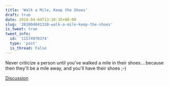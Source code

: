 ```yaml
---
title: 'Walk a Mile, Keep the Shoes'
draft: true
date: 2010-04-04T13:20:35+00:00
slug: '201004041320-walk-a-mile-keep-the-shoes'
is_tweet: true
tweet_info:
  id: '11574970374'
  type: 'post'
  is_thread: False
---
```




Never criticize a person until you've walked a mile in their shoes....because then they'll be a mile away, and you'll have their shoes ;-)

[Discussion](https://x.com/sytelus/status/11574970374)
